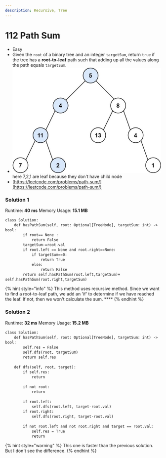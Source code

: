 ```yaml
---
description: Recursive, Tree
---
```


# 112 Path Sum

* Easy
* Given the `root` of a binary tree and an integer `targetSum`, return `true` if the tree has a **root-to-leaf** path such that adding up all the values along the path equals `targetSum`.
* ![](<../../.gitbook/assets/image (1) (1) (1) (1) (1) (1) (1).png>)here 7,2,1 are leaf because they don't have child node&#x20;
* [https://leetcode.com/problems/path-sum/](https://leetcode.com/problems/path-sum/)

### Solution 1

Runtime: **40 ms** Memory Usage: **15.1 MB**

```
class Solution:
    def hasPathSum(self, root: Optional[TreeNode], targetSum: int) -> bool:
        if root== None :
            return False
        targetSum-=root.val
        if root.left == None and root.right==None:
            if targetSum==0:
                return True
            else:
                return False
        return self.hasPathSum(root.left,targetSum)+ self.hasPathSum(root.right,targetSum)
```

{% hint style="info" %}
This method uses recursive method. Since we want to find a root-to-leaf path, we add an 'if' to determine if we have reached the leaf. If not, then we won't calculate the sum. ****&#x20;
{% endhint %}

### **Solution 2**

Runtime: **32 ms** Memory Usage: **15.2 MB**

```
class Solution:
    def hasPathSum(self, root: Optional[TreeNode], targetSum: int) -> bool:
        self.res = False
        self.dfs(root, targetSum)
        return self.res 
    
    def dfs(self, root, target):
        if self.res:
            return 
        
        if not root:
            return 
        
        if root.left:
            self.dfs(root.left, target-root.val)
        if root.right:
            self.dfs(root.right, target-root.val)
        
        if not root.left and not root.right and target == root.val:
            self.res = True 
            return 
```

{% hint style="warning" %}
This one is faster than the previous solution. But I don't see the difference.
{% endhint %}
